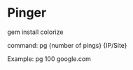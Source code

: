 # Pinger

gem install colorize

command: pg {number of pings} {IP/Site}

Example: pg 100 google.com
